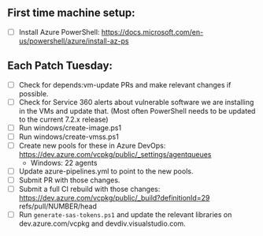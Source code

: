 ## First time machine setup:
* [ ] Install Azure PowerShell: https://docs.microsoft.com/en-us/powershell/azure/install-az-ps

## Each Patch Tuesday:
* [ ] Check for depends:vm-update PRs and make relevant changes if possible.
* [ ] Check for Service 360 alerts about vulnerable software we are installing in the VMs and
      update that. (Most often PowerShell needs to be updated to the current 7.2.x release)
* [ ] Run windows/create-image.ps1
* [ ] Run windows/create-vmss.ps1
* [ ] Create new pools for these in Azure DevOps: https://dev.azure.com/vcpkg/public/_settings/agentqueues
    * Windows: 22 agents
* [ ] Update azure-pipelines.yml to point to the new pools.
* [ ] Submit PR with those changes.
* [ ] Submit a full CI rebuild with those changes: https://dev.azure.com/vcpkg/public/_build?definitionId=29  
      refs/pull/NUMBER/head
* [ ] Run `generate-sas-tokens.ps1` and update the relevant libraries on dev.azure.com/vcpkg and
      devdiv.visualstudio.com.
